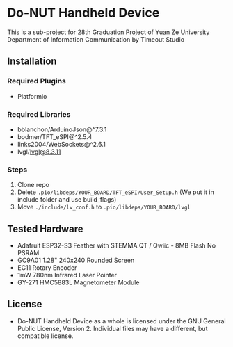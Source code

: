 # Do-NUT Handheld Device
This is a sub-project for 28th Graduation Project of Yuan Ze University Department of Information Communication by Timeout Studio

## Installation
### Required Plugins
- Platformio

### Required Libraries
- bblanchon/ArduinoJson@^7.3.1
- bodmer/TFT_eSPI@^2.5.4
- links2004/WebSockets@^2.6.1
- lvgl/lvgl@8.3.11

### Steps
1. Clone repo
2. Delete `.pio/libdeps/YOUR_BOARD/TFT_eSPI/User_Setup.h` (We put it in include folder and use build_flags)
3. Move `./include/lv_conf.h` to `.pio/libdeps/YOUR_BOARD/lvgl`

## Tested Hardware
- Adafruit ESP32-S3 Feather with STEMMA QT / Qwiic - 8MB Flash No PSRAM
- GC9A01 1.28" 240x240 Rounded Screen
- EC11 Rotary Encoder
- 1mW 780nm Infrared Laser Pointer
- GY-271 HMC5883L Magnetometer Module

## License
- Do-NUT Handheld Device as a whole is licensed under the GNU General Public License, Version 2. Individual files may have a different, but compatible license.